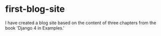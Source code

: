 # first-blog-site
I have created a blog site based on the content of three chapters from the book 'Django 4 in Examples.'

